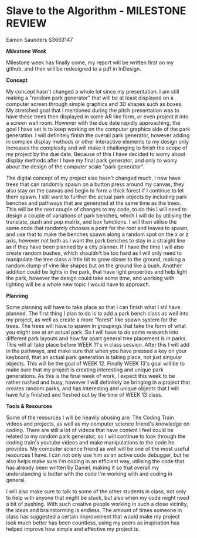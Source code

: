 # Slave to the Algorithm - MILESTONE REVIEW

Eamon Saunders S3663147

__*Milestone Week*__

Milestone week has finally come, my report will be written first on my github, and then will be redesigned to a pdf in InDesign.

**Concept**

My concept hasn't changed a whole lot since my presentation. I am still making a "random park generator" that will be at least displayed on a computer screen through simple graphics and 3D shapes such as boxes. My stretched goal that I mentioned during the pitch presentation was to have these trees then displayed in some AR like form, or even project it into a screen wall room. However with the due date rapidly approaching, the goal I have set is to keep working on the computer graphics side of the park generation. I will definitely finish the overall park generator, however adding in complex display methods or other interactive elements to my design only increases the complexity and will make it challenging to finish the scope of my project by the due date. Because of this I have decided to worry about display methods after I have my final park generator, and only to worry about the design of the computer scale "park generator".

The digital concept of my project also hasn't changed much, I now have trees that can randomly spawn on a button press around my canvas, they also stay on the canvas and begin to form a thick forest if I continue to let them spawn. I still want to further the actual park objects by including park benches and pathways that are generated at the same time as the trees. This will be the next couple of changes to my code, to do this I will need to design a couple of variations of park benches, which I will do by utilising the translate, push and pop matrix, and box functions. I will then utilise the same code that randomly chooses a point for the root and leaves to spawn, and use that to make the benches spawn along a random spot on the x or z axis, however not both as I want the park benches to stay in a straight line as if they have been planned by a city planner. If I have the time I will also create random bushes, which shouldn't be too hard as I will only need to manipulate the tree class a little bit to grow closer to the ground, making a random clump of vine like shapes but on the ground like a bush. Another addition could be lights in the park, that have light properties and help light the park, however the design could take some time, and working with lighting will be a whole new topic I would have to approach.

**Planning**

Some planning will have to take place so that I can finish what I stil have planned. The first thing I plan to do is to add a park bench class as well into my project, as well as create a more "forest" like spawn system for the trees. The trees will have to spawn in groupings that take the form of what you might see at an actual park. So I will have to do some research into different park layouts and how far apart general tree placement is in parks. This will all take place before WEEK 11's in class session. After this I will add in the pathways, and make sure that when you have pressed a key on your keyboard, that an actual park generation is taking place, not just singular objects. This will be the goal of WEEK 12. Finally WEEK 13's goal will be to make sure that my project is creating interesting and unique park generations. As this is the final week of work, I expect this week to be rather rushed and busy, however I will definitely be bringing in a project that creates random parks, and has interesting and unique objects that I will have fully finished and fleshed out by the time of WEEK 13 class.


**Tools & Resources**

Some of the resources I will be heavily abusing are: The Coding Train videos and projects, as well as my computer science friend's knowledge on coding. There are still a lot of videos that have content I feel could be related to my random park generator, so I will continue to look through the coding train's youtube videos and make manipulations to the code he provides. My computer science friend as well will be one of the most useful resources I have. I can not only use him as an active code debugger, but he also helps make sure I'm coding in an efficient way, utilising the code that has already been written by Daniel, making it so that overall my understanding is better with the code I'm working with and coding in general.

I will also make sure to talk to some of the other students in class, not only to help with anyone that might be stuck, but also when my code might need a bit of pushing. With such creative people working in such a close vicinity, the ideas and brainstorming is endless. The amount of times someone in class has suggested a certain improvement that would make my project look much better has been countless, using my peers as inspiration has helped improve how simple and effective my project is.
